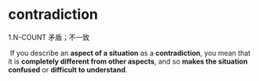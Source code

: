 # contradiction

1.N-COUNT 矛盾；不一致

​	If you describe an **aspect of a situation** as a **contradiction**, you mean that it is **completely different from other aspects**, and so **makes the situation confused** or **difficult to understand**.

